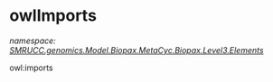 ﻿# owlImports
_namespace: [SMRUCC.genomics.Model.Biopax.MetaCyc.Biopax.Level3.Elements](./index.md)_

owl:imports




